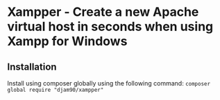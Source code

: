 # Xampper - Create a new Apache virtual host in seconds when using Xampp for Windows

## Installation
Install using composer globally using the following command:
`composer global require "djam90/xampper"`